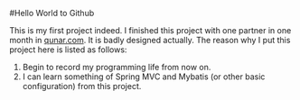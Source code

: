 #Hello World to Github

This is my first project indeed. I finished this project with one partner in one month in [qunar.com](http://www.qunar.com/). It is badly designed actually. The reason why I put this project here is listed as follows:<br>
1. Begin to record my programming life from now on.<br>
2. I can learn something of Spring MVC and Mybatis (or other basic configuration) from this project.

